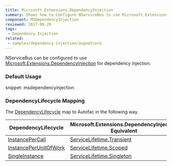 ```yaml
---
title: Microsoft.Extensions.DependencyInjection
summary: Shows how to Configure NServiceBus to use Microsoft.Extensions.DependencyInjection for dependency injection.
component: MSDependencyInjection
reviewed: 2017-08-29
tags:
 - Dependency Injection
related:
 - samples/dependency-injection/aspnetcore
---
```


NServiceBus can be configured to use [Microsoft.Extensions.DependencyInjection](https://www.nuget.org/packages/Microsoft.Extensions.DependencyInjection/) for dependency injection.

### Default Usage

snippet: msdependencyinjection

### DependencyLifecycle Mapping

The [DependencyLifecycle](/nservicebus/dependency-injection/#dependency-lifecycle) map to Autofac in the following way.

| DependencyLifecycle                                                                                             | Microsoft.Extensions.DependencyInjection Equivalent                                                                                                        |
|-----------------------------------------------------------------------------------------------------------------|---------------------------------------------------------------------------------------------------------------------------|
| [InstancePerCall](/nservicebus/dependency-injection/#dependency-lifecycle-instance-per-call) | [ServiceLifetime.Transient](https://docs.microsoft.com/en-us/aspnet/core/fundamentals/dependency-injection?#service-lifetimes)         |
| [InstancePerUnitOfWork](/nservicebus/dependency-injection/#dependency-lifecycle-instance-per-unit-of-work)                    | [ServiceLifetime.Scoped](https://docs.microsoft.com/en-us/aspnet/core/fundamentals/dependency-injection?#service-lifetimes) |
| [SingleInstance](/nservicebus/dependency-injection/#dependency-lifecycle-single-instance)                                  | [ServiceLifetime.Singleton](https://docs.microsoft.com/en-us/aspnet/core/fundamentals/dependency-injection?#service-lifetimes)                          |

